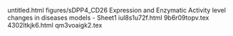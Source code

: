 untitled.html
figures/sDPP4_CD26 Expression and Enzymatic Activity level changes in diseases models  - Sheet1
iul8s1u72f.html
9b6r09topv.tex
4302ltkjk6.html
qm3voaigk2.tex